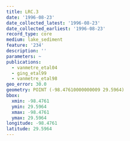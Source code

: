 ```yaml
---
title: LRC.3
date: '1996-08-23'
date_collected_latest: '1996-08-23'
date_collected_earliest: '1996-08-23'
record_type: core
medium: lake_sediment
feature: '234'
description: ''
parameters: ~
publications:
  - vanmetre_etal04
  - ging_etal99
  - vanmetre_etal98
geo_error: 30.0
geometry: POINT (-98.47610000000009 29.5964)
bbox:
  xmin: -98.4761
  ymin: 29.5964
  xmax: -98.4761
  ymax: 29.5964
longitude: -98.4761
latitude: 29.5964
---
```

